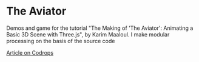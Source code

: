 # The Aviator
Demos and game for the tutorial "The Making of 'The Aviator': Animating a Basic 3D Scene with Three.js", by Karim Maaloul. I make modular processing on the basis of the source code

[Article on Codrops](http://tympanus.net/codrops/?p=26501)
